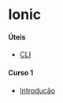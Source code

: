# Ionic

#### Úteis

- [CLI](estudos/uteis/cli.md)

#### Curso 1

- [Introdução](estudos/curso_1/introducao.md)